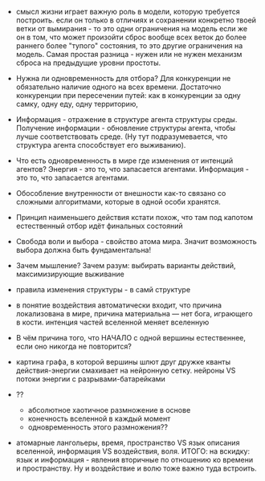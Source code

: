 * смысл жизни играет важную роль в модели, которую требуется построить. если он только в отличиях и сохранении конкретно твоей ветки от вымирания - то это одни ограничения на модель если же он в том, что может произойти сброс вообще всех веток до более раннего более "тупого" состояния, то это другие ограничения на модель. Самая простая разница - нужен или не нужен механизм сброса на предыдущие уровни простоты.

* Нужна ли одновременность для отбора? Для конкуренции не обязательно наличие одного на всех времени. Достаточно конкуренции при пересечении путей: как в конкуренции за одну самку, одну еду, одну территорию,

* Информация - отражение в структуре агента структуры среды. Получение информации - обновление структуры агента, чтобы лучше соответствовать среде. (Ну тут подразумевается, что структура агента способствует его выживанию).

* Что есть одновременность в мире где изменения от интенций агентов? Энергия - это то, что запасается агентами. Информация - это то, что запасается агентами.

* Обособление внутренности от внешности как-то связано со сложными алгоритмами, которые в одной особи хранятся.

* Принцип наименьшего действия кстати похож, что там под капотом естественный отбор идёт финальных состояний

* Свобода воли и выбора - свойство атома мира. Значит возможность выбора должна быть фундаментальна!

* Зачем мышление? Зачем разум: выбирать варианты действий, максимизирующие выживание

* правила изменения структуры - в самй структуре

* в понятие воздействия автоматически входит, что причина локализована в мире, причина материальна — нет бога, играющего в кости. интенция частей вселенной меняет вселенную

* В чём причина того, что НАЧАЛО с одной вершины естественнее, если оно никогда не повторится?

* картина графа, в которой вершины шлют друг дружке кванты действия-энергии смахивает на нейронную сетку. нейроны VS потоки энергии с разрывами-батарейками

* ??
    - абсолютное хаотичное размножение в основе
    - конечность вселенной в каждый момент
    - одновременность этого размножения??

* атомарные лангольеры, время, пространство VS язык описания вселенной, информация VS воздействия, воля. ИТОГО: на вскидку: язык и информация - явления вторичные по отношению ко времени и пространству. Ну и воздействие и волю тоже важно туда встроить.
